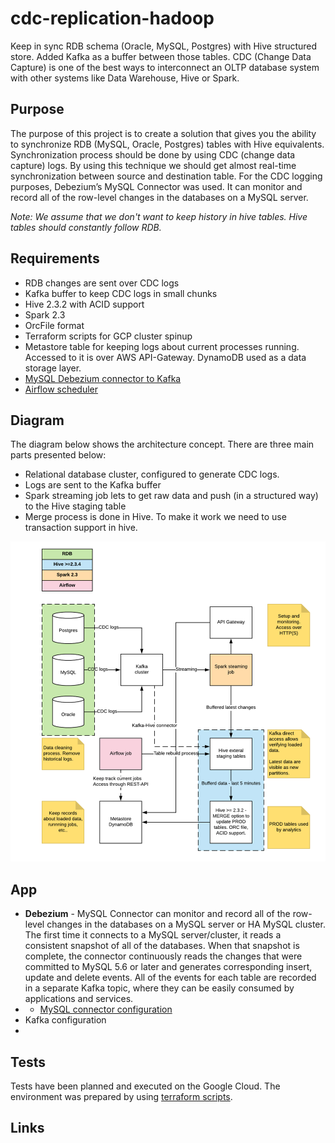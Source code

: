 # cdc-replication-hadoop
Keep in sync RDB schema (Oracle, MySQL, Postgres) with Hive structured store. Added Kafka as a buffer between those tables. CDC (Change Data Capture) is one of the best ways to interconnect an OLTP database system with other systems like Data Warehouse, Hive or Spark.


## Purpose 
The purpose of this project is to create a solution that gives you the ability to synchronize RDB (MySQL, Oracle, Postgres) tables with Hive equivalents. Synchronization process should be done by using CDC (change data capture) logs. By using this technique we should get almost real-time synchronization between source and destination table. For the CDC logging purposes, Debezium’s MySQL Connector was used. It can monitor and record all of the row-level changes in the databases on a MySQL server.

*Note: We assume that we don't want to keep history in hive tables. Hive tables should constantly follow RDB.* 


## Requirements
* RDB changes are sent over CDC logs
* Kafka buffer to keep CDC logs in small chunks
* Hive 2.3.2 with ACID support
* Spark 2.3
* OrcFile format
* Terraform scripts for GCP cluster spinup
* Metastore table for keeping logs about current processes running. Accessed to it is over AWS API-Gateway. DynamoDB used as a data storage layer.
* [MySQL Debezium connector to Kafka](https://debezium.io/docs/connectors/mysql/)
* [Airflow scheduler](https://airflow.apache.org/index.html)

## Diagram

The diagram below shows the architecture concept. There are three main parts presented below:
* Relational database cluster, configured to generate CDC logs. 
* Logs are sent to the Kafka buffer 
* Spark streaming job lets to get raw data and push (in a structured way) to the Hive staging table
* Merge process is done in Hive. To make it work we need to use transaction support in hive.

![cdc logs](img/cdc-logs.png)

## App

* **Debezium** - MySQL Connector can monitor and record all of the row-level changes in the databases on a MySQL server or HA MySQL cluster. The first time it connects to a MySQL server/cluster, it reads a consistent snapshot of all of the databases. When that snapshot is complete, the connector continuously reads the changes that were committed to MySQL 5.6 or later and generates corresponding insert, update and delete events. All of the events for each table are recorded in a separate Kafka topic, where they can be easily consumed by applications and services.
* * [MySQL connector configuration](https://debezium.io/docs/connectors/mysql/)
* Kafka configuration 
* 


## Tests
Tests have been planned and executed on the Google Cloud. The environment was prepared by using  [terraform scripts](https://github.com/jwszolek/hive-cdc-orcfile/tree/master/terraform-gcp).



## Links
